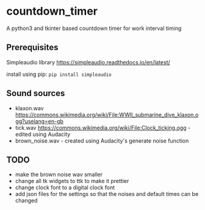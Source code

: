 # countdown_timer

A python3 and tkinter based countdown timer for work interval timing

## Prerequisites

Simpleaudio library
<https://simpleaudio.readthedocs.io/en/latest/>

install using pip: `pip install simpleaudio`

## Sound sources

+ klaxon.wav <https://commons.wikimedia.org/wiki/File:WWII_submarine_dive_klaxon.ogg?uselang=en-gb>
+ tick.wav <https://commons.wikimedia.org/wiki/File:Clock_ticking.ogg> - edited using Audacity
+ brown_noise.wav - created using Audacity's generate noise function

## TODO

+ make the brown noise wav smaller
+ change all tk widgets to ttk to make it prettier
+ change clock font to a digital clock font
+ add json files for the settings so that the noises and default times can be changed
